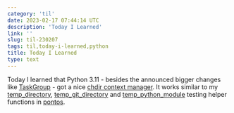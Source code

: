 ```yaml
---
category: 'til'
date: 2023-02-17 07:44:14 UTC
description: 'Today I Learned'
link: ''
slug: til-230207
tags: til,today-i-learned,python
title: Today I Learned
type: text
---
```

Today I learned that Python 3.11 - besides the announced bigger changes like
[TaskGroup](https://docs.python.org/3/library/asyncio-task.html#task-groups) -
got a nice [chdir context manager](https://docs.python.org/3/library/contextlib.html#contextlib.chdir).
It works similar to my [temp_directory](https://github.com/greenbone/pontos/blob/main/pontos/testing/__init__.py#L40),
[temp_git_directory](https://github.com/greenbone/pontos/blob/main/pontos/testing/__init__.py#L90)
and [temp_python_module](https://github.com/greenbone/pontos/blob/main/pontos/testing/__init__.py#L179)
testing helper functions in [pontos](https://github.com/greenbone/pontos).
